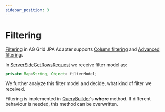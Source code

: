 ```yaml
---
sidebar_position: 3
---
```


# Filtering
[Filtering](https://ag-grid.com/angular-data-grid/server-side-model-filtering/) in AG Grid JPA Adapter supports 
[Column filtering](https://ag-grid.com/angular-data-grid/filtering/) and 
[Advanced filtering](https://ag-grid.com/angular-data-grid/filter-advanced/).

In [ServerSideGetRowsRequest](https://github.com/smolcan/ag-grid-jpa-adapter/blob/main/src/main/java/io/github/smolcan/aggrid/jpa/adapter/request/ServerSideGetRowsRequest.java)
we receive filter model as:
```java title="Filter model in ServerSideGetRowsRequest"
private Map<String, Object> filterModel;
```
We further analyze this filter model and decide, what kind of filter we received.

Filtering is implemented in [QueryBuilder](https://github.com/smolcan/ag-grid-jpa-adapter/blob/main/src/main/java/io/github/smolcan/aggrid/jpa/adapter/query/QueryBuilder.java)'s **where** method.
If different behaviour is needed, this method can be overwritten.